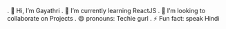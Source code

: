 . 👋 Hi, I’m Gayathri
. 🌱 I’m currently learning ReactJS
. 💞️ I’m looking to collaborate on Projects
. 😄 pronouns: Techie gurl
. ⚡ Fun fact: speak Hindi


